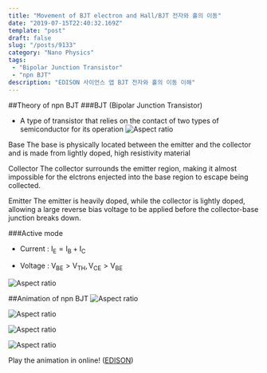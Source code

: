 ```yaml
---
title: "Movement of BJT electron and Hall/BJT 전자와 홀의 이동"
date: "2019-07-15T22:40:32.169Z"
template: "post"
draft: false
slug: "/posts/9133"
category: "Nano Physics"
tags: 
 - "Bipolar Junction Transistor"
 - "npn BJT"
description: "EDISON 사이언스 앱 BJT 전자와 홀의 이동 이해"
---
```

##Theory of npn BJT
###BJT (Bipolar Junction Transistor)
- A type of transistor that relies on the contact of two types of semiconductor for its operation
![Aspect ratio](/media/POST/9133/0.jpg)


Base
The base is physically located between the emitter and the collector and is made from lightly doped, high resistivity material

Collector
The collector surrounds the emitter region, making it almost impossible for the elctrons enjected into the base region to escape being collected.

Emitter
The emitter is heavily doped, while the collector is lightly doped, allowing a large reverse bias voltage to be applied before the collector-base junction breaks down.

###Active mode
- Current : $\mathrm{I}_{\mathrm{E}}=\mathrm{I}_{\mathrm{B}}+\mathrm{I}_{\mathrm{C}}$

- Voltage : $\mathrm{V}_{\mathrm{BE}}>\mathrm{V}_{\mathrm{TH}}, \mathrm{V}_{\mathrm{CE}}>\mathrm{V}_{\mathrm{BE}}$

![Aspect ratio](/media/POST/9133/1.jpg)

##Animation of npn BJT
![Aspect ratio](/media/POST/9133/2.jpg)

![Aspect ratio](/media/POST/9133/3.jpg)

![Aspect ratio](/media/POST/9133/4.jpg)

![Aspect ratio](/media/POST/9133/5.jpg)


Play the animation in online!
([EDISON](https://www.edison.re.kr/edison-content?p_p_id=edisoncontent_WAR_edisoncontent2016portlet&p_p_lifecycle=0&p_p_state=maximized&p_p_mode=view&p_p_col_id=column-1&p_p_col_count=1&_edisoncontent_WAR_edisoncontent2016portlet_myaction=generalModifyView&_edisoncontent_WAR_edisoncontent2016portlet_contentDiv=2001003&_edisoncontent_WAR_edisoncontent2016portlet_contentSeq=9133))